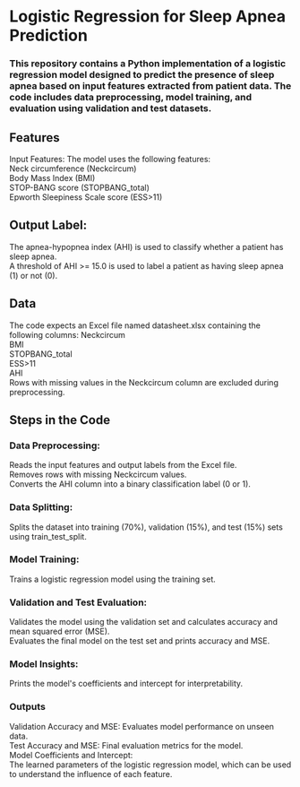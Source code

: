 # Logistic Regression for Sleep Apnea Prediction

### This repository contains a Python implementation of a logistic regression model designed to predict the presence of sleep apnea based on input features extracted from patient data. The code includes data preprocessing, model training, and evaluation using validation and test datasets.

## Features
Input Features: The model uses the following features: <br>
Neck circumference (Neckcircum) <br>
Body Mass Index (BMI) <br>
STOP-BANG score (STOPBANG_total) <br>
Epworth Sleepiness Scale score (ESS>11) <br>

## Output Label:
The apnea-hypopnea index (AHI) is used to classify whether a patient has sleep apnea. <br>
A threshold of AHI >= 15.0 is used to label a patient as having sleep apnea (1) or not (0). <br>

## Data
The code expects an Excel file named datasheet.xlsx containing the following columns:
Neckcircum <br>
BMI <Br>
STOPBANG_total <br>
ESS>11 <br>
AHI <br>
Rows with missing values in the Neckcircum column are excluded during preprocessing. <br>

## Steps in the Code
### Data Preprocessing:
Reads the input features and output labels from the Excel file. <br>
Removes rows with missing Neckcircum values. <br>
Converts the AHI column into a binary classification label (0 or 1). <br>

### Data Splitting:
Splits the dataset into training (70%), validation (15%), and test (15%) sets using train_test_split. <br>

### Model Training:
Trains a logistic regression model using the training set. <br>

### Validation and Test Evaluation:
Validates the model using the validation set and calculates accuracy and mean squared error (MSE). <br>
Evaluates the final model on the test set and prints accuracy and MSE. <br>

### Model Insights:
Prints the model's coefficients and intercept for interpretability. <br>

### Outputs
Validation Accuracy and MSE: Evaluates model performance on unseen data. <br>
Test Accuracy and MSE: Final evaluation metrics for the model. <br>
Model Coefficients and Intercept: <br>
The learned parameters of the logistic regression model, which can be used to understand the influence of each feature. <br>
